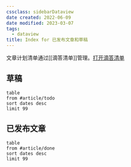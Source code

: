 ```yaml
---
cssclass: sidebarDataview
date created: 2022-06-09
date modified: 2023-03-07
tags:
  - dataview
title: Index for 已发布文章和草稿
---
```


文章计划清单通过[[滴答清单]]管理。[打开滴答清单](ticktick://)

## 草稿

```dataview
table 
from #article/todo 
sort dates desc
limit 99
```

## 已发布文章

```dataview
table 
from #article/done
sort dates desc
limit 99
```
